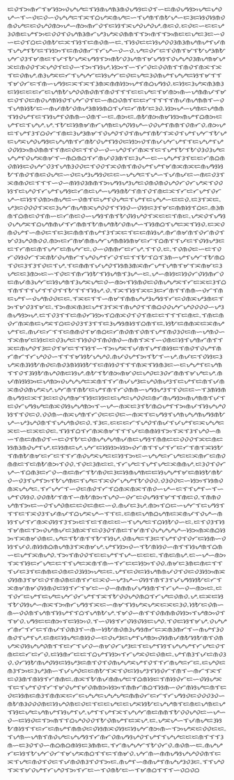 ᜇᜏᜎᜅᜈᜆᜎᜋᜐᜅᜏᜌᜌᜇᜎᜐᜈᜌᜈᜂᜈᜏᜌᜐᜇᜏᜎᜑᜇᜈᜏᜌᜐᜅᜌᜇᜌᜏᜌᜑᜎᜑᜏᜇᜏᜑᜏᜌᜌᜇᜎᜁᜎᜊᜌᜁᜈᜌᜇᜑᜎᜌᜈᜎᜈᜀᜌᜑᜇᜂᜇᜐᜏᜐᜈᜏᜈᜏᜌᜇᜇᜏᜌᜏᜈᜅᜌᜑᜈᜅᜈᜆᜏᜎᜇᜐᜎᜁᜌᜏᜌᜏᜌۦᜈᜇᜏۦᜇᜏᜇᜑᜇᜇᜌᜂᜏᜈᜇᜌᜎᜅᜇᜏᜏᜎᜏᜌᜈᜂᜈᜆᜌᜂᜌᜁᜏᜈᜈᜎᜎᜅᜈᜎᜎᜅᜈᜇᜇᜌᜇᜂᜇᜑᜏᜑᜇᜏᜎᜊᜇᜏᜈᜀᜇᜁᜎᜐᜎᜇᜈᜏᜈᜑᜇۦᜎᜐᜏᜇᜇᜐᜌᜏᜏᜂᜈᜂᜈᜌᜈᜌᜎᜉᜈᜎᜌᜌᜎᜀᜇᜎᜐᜅᜎᜇᜈᜏᜈᜆᜎᜆᜌᜑᜏᜑᜏۦᜌᜇᜏᜆᜇᜎᜏᜈᜎᜋᜎᜀᜌᜂᜈᜀᜌᜆᜏᜂᜎᜋᜈᜇᜎᜉᜎᜀᜌᜁᜌᜐᜎᜅᜈᜀᜏᜂᜌᜈᜎᜋᜌᜐᜎᜏᜌᜌᜏᜂᜈᜌᜈᜋᜌᜁᜇᜈᜏᜏᜎᜁᜌᜏᜎᜇᜏᜑᜎᜅᜎᜐᜌۦᜐᜅᜎᜑᜎᜆᜏᜇᜏᜏᜈᜎᜎᜈᜏᜎᜈᜁᜎᜁᜎᜇᜏᜈᜌۦᜈᜂᜌᜁᜇᜆᜎᜌᜌᜆᜇᜐᜌᜆᜇᜏᜇᜌᜇᜂᜏᜈᜌᜎᜌᜌᜇᜐᜎᜋᜎᜎᜎᜋᜏᜆᜇᜎᜈᜑᜌᜐᜇᜁᜎᜁᜎᜂᜈᜁᜈᜈᜐᜅᜌᜎᜈᜊᜌᜐᜏۦᜇᜐᜇᜂᜌᜁᜈᜂᜈᜂᜇᜐᜇᜇᜇᜆᜇᜌᜈᜀᜌᜏᜏᜈᜏᜈᜎᜈᜏᜎᜎᜎᜇᜇᜌᜇᜎᜋᜈᜅᜈᜑᜌᜈᜈᜉᜎᜋᜇᜏᜎᜏᜇᜈᜏᜌᜈᜐᜏᜎᜌᜆᜏᜎᜇᜑᜈᜊᜏᜈᜎᜇᜇᜆᜎᜎᜎᜎᜈᜉᜈᜌᜈᜈᜎᜑᜏᜎᜌᜈᜐᜀᜇᜑᜈᜉᜈᜀᜏᜈᜌᜂᜈᜐᜈᜊᜎᜉᜇᜆᜈᜀᜇᜂᜏۦᜐᜅᜌᜑᜌᜈᜇᜌᜈᜈᜎᜐᜏᜌᜎᜇᜎᜐᜌᜎᜏᜈᜈᜑᜏᜈᜎᜑᜇۦᜈᜅᜇۦᜈᜀᜈᜅᜈᜋᜐᜅᜈᜌᜎᜊᜈᜅᜇᜌᜎᜇᜎᜌᜌۦᜌۦᜎᜀᜇᜐᜈᜋᜈᜆᜌᜈᜇᜌᜏᜐᜌᜑᜏᜏᜌᜎᜈᜈᜎᜏᜈᜆᜏۦᜈᜅᜌᜇᜎᜌᜎᜂᜎᜊᜏᜆᜎᜈᜇᜂᜌᜂᜈᜋᜎᜏᜌᜏᜎᜏᜎᜈᜌᜎᜈᜀᜎᜁᜏᜎᜌᜎᜌᜆᜎᜀᜌᜇᜌᜁᜌᜏᜌᜐᜇᜌᜌᜈᜎᜆᜈᜀᜏᜌᜎᜐᜏᜇᜐᜅᜏᜎᜈᜉᜌᜆᜌᜎᜎᜇᜌᜌᜎᜌᜏᜏᜐᜅᜈᜏᜈᜈᜎᜎᜈᜇᜏᜇᜎᜎᜏᜑᜏᜑᜌᜏᜎᜆᜈᜁᜎᜇᜎᜌᜎᜀᜎᜀᜏᜂᜏᜂᜌᜇᜌᜌᜎᜏᜌᜁᜈᜋᜎᜑᜈᜊᜈᜊᜎᜆᜈᜉᜏᜂᜈᜎᜇᜂᜌᜑᜇᜑᜌᜌᜎᜂᜎᜇᜇᜆᜈᜊᜈᜏᜈᜐᜇᜏᜌᜆᜏᜂᜎᜌᜈᜂᜏᜏᜇᜎᜏᜏᜎᜁᜏᜈᜎᜈᜏᜌᜎᜌᜎᜋᜈᜁᜈᜁᜇᜈᜌᜐᜐᜀᜎᜈᜏᜎᜈᜇᜏᜌᜇᜑᜏᜇᜌᜂᜌᜐᜏᜇᜇᜑᜌᜌᜇᜎᜌᜑᜎᜉᜈᜉᜇᜑᜈᜇᜏᜂᜎᜁᜈᜈᜏᜇᜎᜎᜎᜑᜏᜑᜈᜐᜏᜂᜈᜈᜎᜅᜌᜐᜌᜂᜌᜇᜏᜈᜏᜈᜏᜌᜏᜆᜏᜆᜌᜁᜎᜏᜏᜐᜎᜇᜌᜏᜎᜆᜌᜎᜌᜐᜇᜆᜈᜇᜌᜑᜌᜐᜈᜀᜎᜈᜎᜏᜎᜈᜇᜁᜎᜆᜇᜆᜌᜎᜏᜆᜌᜑᜇᜐᜎᜏᜈᜅᜈᜌᜇᜑᜏᜈᜎᜇᜌᜎᜏᜌᜇᜎᜌᜎᜇᜌᜌᜑᜇᜇᜏۦᜇᜂᜎᜁᜇۦᜌᜂᜇᜏᜏᜏᜎᜁᜇᜂᜌᜆᜈᜌᜈᜁᜌᜏᜏᜎᜎᜐᜏᜑᜏᜐᜇᜂᜎᜋᜇᜈᜈᜐᜎᜊᜇۦᜈᜂᜈᜈᜎᜊᜈᜇᜏᜎᜈᜑᜇᜆᜈᜇᜏᜑᜌᜐᜎᜈᜎᜀᜏᜐᜌᜏᜎᜁᜇᜇᜎᜈᜇۦᜌᜁᜏᜎᜌᜐᜏᜌᜌᜁᜎᜊᜌᜈᜈᜉᜎᜆᜈᜈᜎᜀᜈᜌᜈᜀᜏᜈᜌᜑᜎᜐᜈᜊᜎᜌᜇᜁᜎᜐᜏۦᜇᜁᜏᜈᜏᜌᜎᜑᜈᜏᜇᜎᜇᜂᜇᜈᜈᜎᜈᜌᜎᜂᜎᜁᜇᜎᜇᜇᜈᜐᜌۦᜈᜆᜈᜋᜈᜎᜏᜆᜈᜏᜎᜋᜏᜂᜌᜏᜈᜏᜏۦᜈᜅᜇᜆᜈᜋᜈᜈᜌᜆᜌᜈᜈᜐᜈᜋᜇᜆᜎᜊᜈᜎᜎᜉᜇᜎᜏᜐᜌᜂᜇᜇᜎᜆᜈᜇᜈᜎᜌᜆᜇᜈᜌᜆᜇۦᜏᜑᜏᜈᜈᜆᜇᜆᜌۦᜎᜎᜏۦᜇۦᜎᜏᜈᜏᜇᜑᜇᜎᜏᜆᜏᜐᜏᜆᜎᜁᜈᜀᜏᜌᜈᜆᜎᜌᜏᜌᜎᜆᜏᜎᜇᜎᜎᜀᜎᜊᜎᜂᜈᜑᜌᜎᜌᜆᜎᜀᜈᜊᜎᜏᜇᜂᜎᜂᜎᜏᜇᜎᜌۦᜎᜇᜈᜈᜎᜉᜌᜏᜎᜐᜈᜂᜈᜁᜈᜆᜌᜎᜌᜈᜎᜋᜎᜁᜈᜋᜇᜂᜌᜇᜇᜂᜈᜅᜇᜑᜎᜏᜇᜎᜈᜆᜐᜀᜎᜐᜌᜈᜎᜂᜌᜑᜇۦᜌᜑᜈᜐᜇᜐᜏᜆᜏᜐᜈᜆᜏᜇᜈᜉᜈᜂᜌᜆᜇᜐᜌᜈᜎᜂᜌᜁᜌᜇᜏᜑᜈᜅᜎᜐᜈᜏᜇᜏᜈᜌᜌᜁᜎᜆᜇᜁᜇᜂᜎᜊᜎᜈᜎᜎᜎᜉᜎᜎᜏᜎᜎᜀᜎᜎᜎᜐᜌۦᜏۦᜎᜁᜎᜐᜎᜁᜇᜂᜇᜆᜈᜎᜎᜈᜈᜑᜏᜆᜎᜈᜇᜌᜎᜑᜏᜌᜈᜏᜏᜇᜇۦᜎᜁᜇᜎᜎᜑᜈᜋᜎᜈᜈᜌᜌᜂᜌᜐᜎᜆᜇᜏᜈᜁᜌᜂᜈᜇᜎᜅᜎᜋᜏᜂᜎᜋᜇۦᜎᜅᜈᜁᜈᜂᜇᜌᜎᜂᜎᜁᜎᜈᜌᜏᜎᜎᜈᜊᜏᜏᜌᜆᜌᜏᜏᜏᜏᜑᜌᜂᜈᜌᜐᜅᜌۦᜇᜎᜏᜂᜎᜎᜇᜈᜏᜆᜐᜅᜎᜊᜈᜁᜏᜎᜏᜎᜈᜇᜇᜎᜎᜎᜇᜈᜇۦᜎᜈᜇᜈᜏᜆᜈᜁᜈᜇᜌᜁᜎᜊᜇᜏᜏᜂᜎᜂᜎᜎᜇᜂᜌᜐᜈᜐᜎᜊᜈᜎᜇۦᜐᜀᜇᜈᜈᜁᜇᜁᜈᜌᜌᜎᜇۦᜈᜉᜇᜆᜎᜎᜇᜈᜈᜏᜎᜋᜈᜊᜇᜆᜈᜏᜈᜎᜏᜈᜎᜌᜎᜈᜏᜂᜏᜇᜈᜑᜌᜈᜏᜑᜎᜁᜈᜋᜇᜐᜇᜇᜏᜂᜌᜇᜎᜐᜏᜏᜎᜈᜏᜈᜏᜑᜈᜈᜎᜁᜎᜑᜏᜈᜇᜐᜎᜌᜈᜆᜈᜎᜎᜁᜇᜈᜌᜏᜎᜂᜇᜏᜎᜋᜇᜎᜎᜐᜎᜑᜎᜅᜌᜁᜎᜉᜈᜎᜌᜎᜈᜐᜇᜎᜈᜏᜎᜏᜌᜎᜈᜆᜈᜆᜎᜆᜌᜏᜏᜑᜎᜎᜎᜋᜐᜀᜌᜌᜏۦᜈᜉᜏᜌᜎᜅᜎᜀᜎᜑᜌۦᜈᜉᜇᜎᜏᜐᜇᜂᜌᜁᜈᜂᜐᜀᜈᜏᜇᜈᜏᜂᜈᜐᜐᜀᜎᜇᜈᜐᜏᜎᜎᜎᜈᜁᜎᜐᜈᜂᜇᜑᜇᜌᜌᜎᜇᜌᜈᜎᜎᜏᜎᜂᜐᜀᜈᜌᜏᜈᜇᜐᜌۦᜈᜀᜎᜀᜈᜅᜈᜋᜏᜇᜌᜏᜇᜂᜏᜆᜈᜈᜎᜋᜌᜇᜌۦᜈᜉᜈᜐᜐᜅᜇᜌᜈᜅᜏᜌᜌᜌᜇᜁᜈᜎᜎᜆᜈᜉᜌᜂᜇᜌᜏᜈᜌᜂᜎᜇᜌᜎᜇᜈᜎᜉᜈᜁᜈᜏᜏᜈᜌᜁᜌۦᜌᜆᜈᜎᜈᜀᜇᜌᜎᜈᜎᜆᜏᜈᜈᜑᜌᜐᜌᜂᜎᜎᜏᜇᜇᜑᜎᜂᜈᜐᜈᜈᜌᜐᜇᜁᜎᜂᜇᜇᜏᜌᜈᜋᜎᜐᜇᜐᜇᜇᜌᜇᜌᜏᜏᜇᜈᜆᜈᜌᜐᜅᜈᜌᜈᜈᜎᜉᜎᜇᜏᜆᜌᜐᜌᜇᜈᜁᜏᜐᜌᜌᜈᜅᜎᜑᜌᜑᜈᜁᜇᜂᜎᜀᜈᜊᜌᜎᜎᜅᜈᜉᜎᜐᜌᜌᜏᜐᜎᜎᜏᜇᜏۦᜏᜏᜈᜑᜈᜁᜌᜈᜎᜆᜏᜇᜇᜏᜇᜑᜈᜁᜎᜇᜌᜐᜎᜌᜈᜌᜌᜈᜌᜐᜈᜀᜌᜑᜌᜂᜌᜏᜈᜎᜎᜌᜌᜈᜏᜇᜏۦᜎᜂᜇۦᜇᜇᜇᜆᜎᜌᜏᜎᜈᜉᜎᜉᜌᜎᜇᜁᜌᜌᜇᜁᜇᜑᜇᜁᜇᜏᜇۦᜎᜐᜎᜊᜎᜆᜈᜁᜈᜋᜎᜎᜎᜉᜇᜈᜈᜐᜎᜅᜎᜁᜎᜂᜎᜌᜏᜑᜈᜑᜎᜈᜇᜈᜈᜏᜎᜑᜇᜏᜎᜀᜇᜏᜈᜌᜌᜌᜈᜉᜈᜇᜌᜐᜎᜈᜈᜇᜇᜏᜏᜏᜎᜁᜇᜈᜇᜐᜈᜂᜈᜏᜌᜎᜌۦᜇᜐᜈᜇᜌۦᜌᜆᜇᜐᜐᜅᜐᜅᜏᜆᜈᜎᜎᜉᜎᜆᜇᜆᜎᜈᜎᜁᜐᜀᜎᜈᜈᜀᜈᜋᜇᜆᜇᜎᜎᜆᜈᜏᜌᜁᜌᜇᜇᜐᜎᜅᜇᜑᜌᜌᜇᜆᜌᜇᜇᜁᜈᜆᜇᜈᜏᜈᜈᜇᜎᜇᜈᜀᜈᜅᜎᜏᜏۦᜎᜏᜇᜂᜈᜇᜇۦᜎᜆᜌᜇᜎᜌᜎᜌᜇᜁᜈᜈᜌۦᜇᜂᜏᜎᜏᜆᜌᜑᜎᜊᜈᜂᜇᜆᜏᜑᜈᜇᜈᜆᜎᜀᜈᜏᜇᜂᜇᜐᜈᜌᜈᜇᜇᜐᜌᜌᜎᜋᜇᜈᜐᜀᜈᜀᜏᜑᜏᜂᜎᜌᜎᜅᜎᜀᜌᜈᜇᜎᜌᜇᜎᜁᜏᜆᜌᜌᜎᜀᜏᜏᜏۦᜏᜂᜏᜏᜇᜑᜐᜅᜎᜐᜈᜏᜈᜁᜌᜌᜇۦᜎᜆᜌᜆᜎᜑᜏᜇᜈᜏᜎᜆᜎᜊᜈᜁᜈᜁᜎᜈᜏᜑᜌᜑᜇᜎᜎᜌᜎᜑᜎᜑᜌᜎᜏᜐᜏۦᜏᜏᜈᜀᜎᜈᜎᜑᜈᜀᜈᜅᜎᜌᜏᜑᜏᜆᜇᜏᜌᜐᜎᜋᜎᜎᜈᜇᜏۦᜎᜈᜈᜏᜌᜈᜎᜅᜇᜑᜏᜎᜌᜏᜈᜇᜇᜏᜇᜈᜇᜑᜏۦᜈᜉᜇᜂᜌۦᜈᜅᜎᜊᜇᜑᜌᜆᜎᜇᜌᜐᜎᜎᜎᜇᜎᜁᜏᜂᜎᜉᜈᜉᜎᜊᜌᜁᜌᜑᜎᜎᜇۦᜇᜈᜇᜌᜈᜊᜌᜈᜇᜁᜈᜉᜎᜏᜌᜑᜈᜐᜎᜉᜎᜆᜈᜁᜏᜐᜎᜂᜎᜅᜇᜎᜇᜎᜈᜇᜇᜑᜎᜌᜌᜇᜎᜊᜐᜀᜏᜑᜇۦᜇᜎᜏᜂᜎᜐᜎᜋᜈᜇᜎᜅᜏᜌᜈᜉᜇᜂᜈᜁᜎᜇᜏᜂᜏᜎᜈᜇᜎᜋᜈᜎᜏᜌᜌᜌᜌᜑᜐᜅᜈᜁᜈᜊᜐᜅᜎᜁᜈᜋᜏᜈᜇۦᜌᜇᜎᜀᜈᜎᜎᜀᜎᜐᜌۦᜏᜈᜌᜇᜎᜂᜇᜎᜌᜎᜏᜎᜏᜆᜇᜐᜈᜑᜏᜐᜎᜉᜏۦᜈᜐᜈᜊᜈᜌᜈᜂᜎᜁᜈᜋᜌۦᜌᜎᜐᜅᜏᜑᜎᜀᜈᜐᜏᜑᜈᜎᜎᜐᜌᜈᜎᜊᜈᜑᜇᜌᜎᜁᜈᜌᜏۦᜎᜅᜎᜈᜏᜏᜎᜇᜇᜌᜎᜎᜌᜑᜇᜇᜇۦᜎᜈᜇᜈᜌۦᜇᜑᜌᜑᜈᜅᜎᜁᜎᜐᜇᜆᜌᜇᜇᜎᜎᜌᜇᜁᜈᜎᜈᜑᜎᜆᜇᜇᜐᜅᜎᜏᜏۦᜈᜋᜇᜂᜈᜇᜈᜇᜎᜎᜎᜉᜇᜂᜎᜇᜈᜈᜇᜏᜈᜇᜏᜂᜐᜅᜌᜇᜇۦᜌᜎᜇᜏᜇᜐᜌᜈᜈᜉᜏᜎᜏᜇᜏᜂᜐᜅᜈᜁᜏᜐᜈᜂᜎᜋᜇᜏᜎᜈᜏᜈᜇᜈᜎᜆᜇᜁᜏᜑᜌᜂᜌᜑᜏᜐᜎᜈᜎᜂᜎᜉᜌᜐᜐᜀᜇᜆᜎᜁᜈᜋᜈᜋᜏᜐᜈᜏᜇᜐᜎᜆᜎᜋᜇᜑᜏᜑᜈᜈᜈᜉᜌᜐᜈᜎᜎᜆᜌᜑᜏᜑᜈᜅᜇۦᜇᜎᜏᜆᜇᜌᜎᜇᜌᜇᜌᜆᜏᜆᜌᜎᜎᜁᜎᜀᜏᜏᜌᜏᜈᜊᜎᜆᜌᜇᜏᜈᜏۦᜌۦᜇᜁᜇᜐᜎᜀᜏᜐᜌᜑᜈᜁᜎᜅᜈᜆᜌᜐᜎᜁᜇᜑᜈᜋᜎᜐᜌᜁᜌᜁᜇᜁᜇᜂᜏۦᜐᜀᜇᜏᜈᜑᜈᜑᜏᜏᜈᜎᜌᜈᜎᜐᜌᜎᜎᜊᜎᜌᜈᜀᜌۦᜎᜋᜏᜑᜈᜎᜎᜏᜈᜈᜈᜏᜐᜅᜎᜌᜈᜅᜏᜎᜎᜋᜏۦᜌᜐᜇᜇᜈᜅᜎᜇᜐᜅᜏۦᜎᜑᜏᜐᜎᜆᜏᜐᜏᜐᜇᜌᜏۦᜎᜏᜇᜐᜎᜋᜌۦᜏᜌᜌᜆᜈᜆᜎᜆᜇᜎᜈᜉᜎᜏᜈᜂᜎᜑᜈᜑᜐᜀᜈᜏᜈᜂᜌᜐᜈᜆᜇᜁᜈᜂᜈᜆᜎᜑᜈᜌᜎᜂᜏᜈᜏᜎᜌᜎᜌۦᜇᜈᜇᜐᜌᜇᜈᜐᜏᜑᜇᜏᜌᜂᜇᜌᜎᜌᜈᜅᜏᜐᜈᜉᜈᜀᜐᜀᜈᜎᜏᜈᜌᜁᜏᜐᜌᜌᜏᜈᜎᜎᜇᜆᜎᜉᜏᜑᜈᜋᜏᜆᜌᜂᜇᜎᜇᜌᜎᜐᜎᜌᜌᜌᜎᜆᜌᜇᜏᜎᜈᜇᜇᜆᜇᜆᜏۦᜇᜐᜈᜆᜇᜇᜎᜊᜌᜎᜐᜅᜎᜆᜌᜁᜏᜇᜏᜈᜇۦᜌᜎᜈᜂᜎᜉᜇᜈᜏᜂᜏۦᜏᜆᜐᜀᜈᜌᜏᜐᜇᜐᜌᜂᜇᜈᜎᜏᜎᜏᜈᜌᜌᜁᜌᜎᜏᜎᜎᜆᜈᜌᜇᜆᜇۦᜇᜌᜏᜇᜈᜂᜎᜅᜇᜂᜌᜂᜈᜑᜎᜉᜌᜏᜇᜇᜈᜀᜎᜁᜎᜏᜇᜐᜌᜂᜎᜐᜏᜆᜎᜈᜎᜑᜈᜆᜎᜁᜎᜇᜏᜂᜈᜎᜈᜐᜎᜆᜈᜈᜇۦᜈᜁᜎᜀᜈᜉᜈᜈᜌᜇᜎᜊᜈᜐᜇᜎᜈᜐᜏᜆᜇᜑᜏᜐᜌᜁᜎᜇᜎᜌᜎᜏᜎᜆᜎᜋᜏᜌᜎᜋᜏᜈᜈᜅᜐᜅᜎᜈᜈᜆᜈᜊᜎᜐᜈᜑᜏᜆᜈᜐᜌᜇᜈᜎᜇᜏᜇᜐᜈᜇᜈᜂᜎᜈᜈᜁᜇᜆᜇᜌᜌᜇᜌᜌᜌᜇᜈᜈᜏᜆᜇᜆᜎᜆᜌᜐᜏᜇᜏᜏᜏᜂᜏᜑᜈᜀᜈᜂᜏᜏᜏᜈᜇᜐᜌᜏᜈᜇᜏᜇᜎᜇᜇᜌᜇᜇᜌᜁᜐᜀᜇᜌᜌᜈᜎᜇᜈᜇᜌᜈᜇᜌᜎᜐᜇᜌᜇᜌᜈᜌᜎᜐᜌᜎᜌۦᜌᜎᜎᜌᜎᜁᜎᜌᜌᜆᜈᜇᜈᜈᜎᜀᜏᜏᜌᜏᜇᜑᜌᜑᜏᜑᜇᜐᜏᜇᜎᜅᜈᜎᜎᜊᜌᜏᜏᜏᜎᜀᜏᜈᜌᜎᜇᜁᜌۦᜇۦᜌᜁᜌᜑᜎᜉᜈᜌᜇᜂᜐᜀᜈᜐᜎᜎᜇᜆᜇᜈᜌᜎᜈᜈᜏᜇᜏᜐᜈᜁᜏᜐᜇᜐᜌᜆᜈᜅᜈᜑᜎᜅᜌᜁᜇᜏᜏᜇᜇۦᜎᜌᜈᜑᜌᜈᜎᜈᜏᜌᜇᜌᜌᜐᜎᜆᜈᜆᜏᜈᜌᜐᜌᜏᜎᜌᜎᜎᜌᜌᜇᜇᜇᜈᜎᜎᜎᜂᜈᜑᜇᜂᜏᜎᜏᜑᜈᜊᜈᜊᜈᜐᜇᜂᜈᜈᜇۦᜎᜆᜈᜌᜌᜆᜎᜀᜏᜆᜏۦᜈᜏᜈᜑᜇۦᜈᜌᜌᜆᜇᜐᜎᜀᜌᜆᜏᜆᜎᜋᜌᜁᜈᜊᜎᜎᜇᜎᜈᜋᜏۦᜌᜆᜈᜑᜈᜈᜌᜐᜌᜌᜏᜏᜈᜎᜇᜁᜎᜌᜇᜈᜏᜎᜏᜇᜎᜉᜈᜏᜈᜂᜎᜏᜎᜅᜇۦᜈᜌᜎᜑᜈᜈᜌᜎᜈᜌᜌᜂᜏᜂᜇۦᜎᜎᜌᜏᜎᜁᜎᜋᜏᜌᜎᜆᜌᜏᜎᜅᜎᜆᜇᜑᜎᜏᜈᜀᜇᜑᜎᜋᜈᜊᜎᜎᜎᜑᜏᜊᜏᜊ
